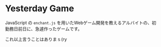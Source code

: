 # Yesterday Game
JavaScript の `enchant.js` を用いたWebゲーム開発を教えるアルバイトの、初勤務日前日に、急遽作ったゲームです。

これ以上言うことはありまｓ(ry